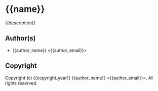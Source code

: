 # {{name}}

{{description}}

## Author(s)

* {{author_name}} <{{author_email}}>

## Copyright

Copyright (c) {{copyright_year}} {{author_name}} <{{author_email}}>.  All rights reserved.

